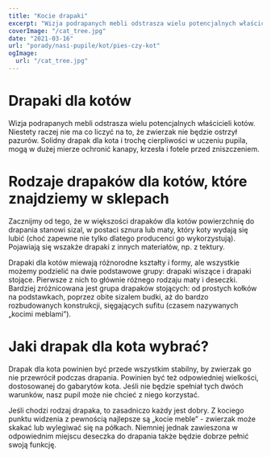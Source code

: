 ```yaml
---
title: "Kocie drapaki"
excerpt: "Wizja podrapanych mebli odstrasza wielu potencjalnych właścicieli kotów. Niestety raczej nie ma co liczyć na to, że zwierzak nie będzie ostrzył pazurów. Solidny drapak dla kota i trochę cierpliwości w uczeniu pupila, mogą w dużej mierze ochronić kanapy, krzesła i fotele przed zniszczeniem."
coverImage: "/cat_tree.jpg"
date: "2021-03-16"
url: "porady/nasi-pupile/kot/pies-czy-kot"
ogImage:
  url: "/cat_tree.jpg"
---
```


# Drapaki dla kotów

Wizja podrapanych mebli odstrasza wielu potencjalnych właścicieli kotów. Niestety raczej nie ma co liczyć na to, że zwierzak nie będzie ostrzył pazurów. Solidny drapak dla kota i trochę cierpliwości w uczeniu pupila, mogą w dużej mierze ochronić kanapy, krzesła i fotele przed zniszczeniem.

# Rodzaje drapaków dla kotów, które znajdziemy w sklepach

Zacznijmy od tego, że w większości drapaków dla kotów powierzchnię do drapania stanowi sizal, w postaci sznura lub maty, który koty wydają się lubić (choć zapewne nie tylko dlatego producenci go wykorzystują). Pojawiają się wszakże drapaki z innych materiałów, np. z tektury.

Drapaki dla kotów miewają różnorodne kształty i formy, ale wszystkie możemy podzielić na dwie podstawowe grupy: drapaki wiszące i drapaki stojące. Pierwsze z nich to głównie różnego rodzaju maty i deseczki. Bardziej zróżnicowana jest grupa drapaków stojących: od prostych kołków na podstawkach, poprzez obite sizalem budki, aż do bardzo rozbudowanych konstrukcji, sięgających sufitu (czasem nazywanych „kocimi meblami”).

# Jaki drapak dla kota wybrać?

Drapak dla kota powinien być przede wszystkim stabilny, by zwierzak go nie przewrócił podczas drapania. Powinien być też odpowiedniej wielkości, dostosowanej do gabarytów kota. Jeśli nie będzie spełniał tych dwóch warunków, nasz pupil może nie chcieć z niego korzystać.

Jeśli chodzi rodzaj drapaka, to zasadniczo każdy jest dobry. Z kociego punktu widzenia z pewnością najlepsze są „kocie meble” - zwierzak może skakać lub wylegiwać się na półkach. Niemniej jednak zawieszona w odpowiednim miejscu deseczka do drapania także będzie dobrze pełnić swoją funkcję.
